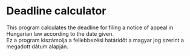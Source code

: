 # Deadline calculator

This program calculates the deadline for filing a notice of appeal in Hungarian law according to the date given.\
Ez a program kiszámolja a fellebbezési határidőt a magyar jog szerint a megadott dátum alapján.
